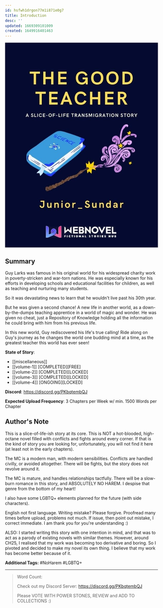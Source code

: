 ```yaml
---
id: hsfwh1drgon77m1i871e0g7
title: Introduction
desc: ''
updated: 1669309101009
created: 1649916401463
---
```


![Front_Cover](./assets/images/TGT_JUL2021.jpg)

## Summary

Guy Larks was famous in his original world for his widespread charity work in poverty-stricken and war-torn nations.
He was especially known for his efforts in developing schools and educational facilities for children, as well as teaching and nurturing many students.

So it was devastating news to learn that he wouldn't live past his 30th year.

But he was given a second chance! A new life in another world, as a down-by-the-dumps teaching apprentice in a world of magic and wonder. He was given no cheat, just a Repository of Knowledge holding all the information he could bring with him from his previous life.

In this new world, Guy rediscovered his life's true calling! Ride along on Guy's journey as he changes the world one budding mind at a time, as the greatest teacher this world has ever seen!

**State of Story**:

* [[miscellaneous]]
* [[volume-1]] [COMPLETED][FREE]
* [[volume-2]] [COMPLETED][LOCKED]
* [[volume-3]] [COMPLETED][LOCKED]
* [[volume-4]] [ONGOING][LOCKED]

**Discord**:
https://discord.gg/PKbqtembQJ

**Expected Upload Frequency**: 
3 Chapters per Week 
w/ min. 1500 Words per Chapter

## Author's Note

This is a slice-of-life-ish story at its core. This is NOT a hot-blooded, high-octane novel filled with conflicts and fights around every corner. If that is the kind of story you are looking for, unfortunately, you will not find it here (at least not in the early chapters).

The MC is a modern man, with modern sensibilities. Conflicts are handled civilly, or avoided altogether. There will be fights, but the story does not revolve around it.

The MC is mature, and handles relationships tactfully. There will be a slow-burn romance in this story, and ABSOLUTELY NO HAREM. I despise that genre from the bottom of my heart!

I also have some LGBTQ+ elements planned for the future (with side characters).

English not first language. Writing mistake? Please forgive. Proofread many times before upload, problems not much. If issue, then point out mistake, I correct immediate. I am thank you for you're understanding :)

ALSO: I started writing this story with one intention in mind, and that was to act as a parody of existing novels with similar themes. However, around CH25, I realised that my work was becoming too derivative and boring. So I pivoted and decided to make my novel its own thing. I believe that my work has become better because of it.

**Additional Tags:** #NoHarem #LGBTQ+

____

> Word Count:
>
> Check out my Discord Server: https://discord.gg/PKbqtembQJ
> 
> Please VOTE WITH POWER STONES, REVIEW and ADD TO COLLECTIONS :)
